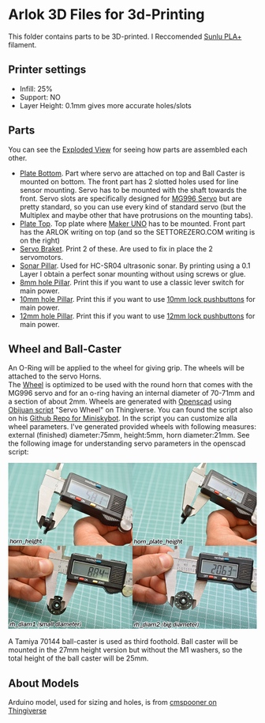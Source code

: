 # Arlok 3D Files for 3d-Printing 
This folder contains parts to be 3D-printed. I Reccomended [Sunlu PLA+](https://amzn.to/3aG5V7i) filament.  

## Printer settings
- Infill: 25%
- Support: NO
- Layer Height: 0.1mm gives more accurate holes/slots

## Parts
You can see the [Exploded View](../images/arlok_3d_exploded.stl) for seeing how parts are assembled each other.  

- [Plate Bottom](arlok_plate_bottom.stl). Part where servo are attached on top and Ball Caster is mounted on bottom. The front part has 2 slotted holes used for line sensor mounting. Servo has to be mounted with the shaft towards the front. Servo slots are specifically designed for [MG996 Servo](https://www.futurashop.it/servo-analogico-11kg%E2%80%A2cm-015-s-55-g-ingranaggi-in-metallo-1606-MG996R?tracking=5f004a6ba8be7) but are pretty standard, so you can use every kind of standard servo (but the Multiplex and maybe other that have protrusions on the mounting tabs).
- [Plate Top](arlok_plate_top.stl). Top plate where [Maker UNO](https://www.futurashop.it/makeruno-1686-MAKERUNO?tracking=5f004a6ba8be7) has to be mounted. Front part has the ARLOK writing on top (and so the SETTOREZERO.COM writing is on the right)
- [Servo Braket](arlok_servo_bracket.stl). Print 2 of these. Are used to fix in place the 2 servomotors.
- [Sonar Pillar](arlok_pillar_sonar.stl). Used for HC-SR04 ultrasonic sonar. By printing using a 0.1 Layer I obtain a perfect sonar mounting without using screws or glue.
- [8mm hole Pillar](arlok_pillar_hole_08.stl). Print this if you want to use a classic lever switch for main power.
- [10mm hole Pillar](arlok_pillar_hole_10.stl). Print this if you want to use [10mm lock pushbuttons](https://amzn.to/31bjusa) for main power.
- [12mm hole Pillar](arlok_pillar_hole_12.stl). Print this if you want to use [12mm lock pushbuttons](https://www.futurashop.it/mini-interruttore-pulsante-rosso-2846-ch32037?tracking=5f004a6ba8be7) for main power.

## Wheel and Ball-Caster 
An O-Ring will be applied to the wheel for giving grip. The wheels will be attached to the servo Horns.  
The [Wheel](arlok_wheel.stl) is optimized to be used with the round horn that comes with the MG996 servo and for an o-ring having an internal diameter of 70-71mm and a section of about 2mm. Wheels are generated with [Openscad](https://www.openscad.org/) using [Obijuan script](https://www.thingiverse.com/thing:19940) "Servo Wheel" on Thingiverse. You can found the script also on his [Github Repo for Miniskybot](https://github.com/Obijuan/Miniskybot/). In the script you can customize alla wheel parameters. I've generated provided wheels with following measures: external (finished) diameter:75mm, height:5mm, horn diameter:21mm. See the following image for understanding servo parameters in the openscad script:  

![Servo Horn measures](../docs/servo_horn_measures.jpg)  

A Tamiya 70144 ball-caster is used as third foothold. Ball caster will be mounted in the 27mm height version but without the M1 washers, so the total height of the ball caster will be 25mm.

## About Models
Arduino model, used for sizing and holes, is from [cmspooner on Thingiverse](https://www.openscad.org/)
